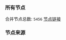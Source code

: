 ### 所有节点
合并节点总数: `5456`
[节点链接](https://github.com/rzhy1/33/raw/master/sub/sub_merge_base64.txt)

### 节点来源

